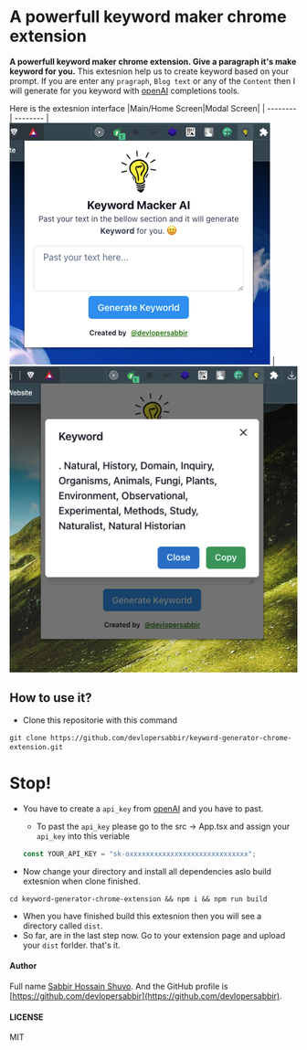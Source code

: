 # A powerfull keyword maker chrome extension

**A powerfull keyword maker chrome extension. Give a paragraph it's make keyword for you.** This extesnion help us to create keyword based on your prompt. If you are enter any `pragraph`, `Blog text` or any of the `Content` then I will generate for you keyword with [openAI](https://platform.openai.com/docs/api-reference/completions) completions tools.

Here is the extesnion interface
|Main/Home Screen|Modal Screen|
| -------- | -------- |
![devlopersabbir](./screenshot/screenshot1.png) | ![devlopersabbir](./screenshot/screenshot2.png)

## How to use it?

- Clone this repositorie with this command

```console
git clone https://github.com/devlopersabbir/keyword-generator-chrome-extension.git
```

# Stop!

- You have to create a `api_key` from [openAI](https://platform.openai.com/account/api-keys) and you have to past.

  - To past the `api_key` please go to the src -> App.tsx and assign your `api_key` into this veriable

  ```ts
  const YOUR_API_KEY = "sk-oxxxxxxxxxxxxxxxxxxxxxxxxxxxxx";
  ```

- Now change your directory and install all dependencies aslo build extesnion when clone finished.

```console
cd keyword-generator-chrome-extension && npm i && npm run build
```

- When you have finished build this extesnion then you will see a directory called `dist`.
- So far, are in the last step now. Go to your extension page and upload your `dist` forlder. that's it.

#### Author

Full name [Sabbir Hossain Shuvo](https://www.showwcase.com/devlopersabbir). And the GitHub profile is [https://github.com/devlopersabbir](https://github.com/devlopersabbir).

#### LICENSE

MIT

